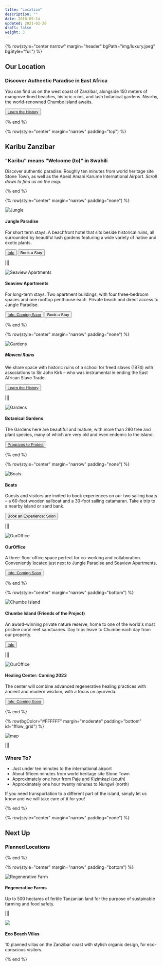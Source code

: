```yaml
---
title: "Location"
description: ""
date: 2018-09-14
updated: 2021-02-20
draft: false
weight: 3
---
```

<!-- section 1 (Locations) -->

{% row(style="center narrow" margin="header" bgPath="img/luxury.jpeg" bgStyle="full") %}

## Our Location

### Discover Authentic Paradise in East Africa

You can find us on the west coast of Zanzibar, alongside 150 meters of mangrove-lined beaches, historic ruins, and lush botanical gardens. Nearby, the world-renowned Chumbe island awaits.

 <button>[Learn the History](/location/history)</button>

{% end %}

{% row(style="center" margin="narrow" padding="top") %}

## Karibu Zanzibar

### "Karibu" means **"Welcome (to)"** in Swahili

Discover authentic paradise. Roughly ten minutes from world heritage site Stone Town, as well as the Abeid Amani Karume International Airport. *Scroll down to find us on the map.*

{% end %}

{% row(style="center" margin="narrow" padding="none") %}

![Jungle](img/mbweni.jpg#mx-auto)

#### **Jungle Paradise**

For short term stays. A beachfront hotel that sits beside historical ruins, all surrounded by beautiful lush gardens featuring a wide variety of native and exotic plants. 

 <button>[Info](/location/mbweni)</button>
 <a href=https://hotels.cloudbeds.com/reservation/DNw5Ek target=“_blank”> <button> Book a Stay </button> </a>

|||

![Seaview Apartments](img/seaview_apts.png#mx-auto)

#### **Seaview Apartments**

For long-term stays. Two apartment buildings, with four three-bedroom spaces and one rooftop penthouse each. Private beach and direct access to Jungle Paradise.

 <button>[Info: Coming Soon]()</button>
 <a href='https://www.airbnb.com/rooms/862002310134454615?guests=1&adults=1&s=67&unique_share_id=845bb97b-f61c-4540-9f50-8d20dabfb042&source_impression_id=p3_1681142141_s2c4V86U9bhXi9Jv' target="_blank"> <button> Book a Stay </button> </a>

{% end %}

{% row(style="center" margin="narrow" padding="none") %}

![Gardens](img/ruins.jpg#mx-auto)

##### **Mbweni Ruins**

We share space with historic ruins of a school for freed slaves (1874) with associations to Sir John Kirk – who was instrumental in ending the East African Slave Trade.

<button>[Learn the History](/location/history)</button>

|||

![Gardens](img/gardens.jpg#mx-auto)

#### **Botanical Gardens**

The Gardens here are beautiful and mature, with more than 280 tree and plant species, many of which are very old and even endemic to the island.

<button>[Programs to Protect](/protect)</button>

{% end %}

{% row(style="center" margin="narrow" padding="none") %}

![Boats](img/boat.png#mx-auto)

#### **Boats**

Guests and visitors are invited to book experiences on our two sailing boats – a 60-foot wooden sailboat and a 30-foot sailing catamaran. Take a trip to a nearby island or sand bank.

<button>Book an Experience: Soon</button>

|||

![OurOffice](img/ouroffice.png#mx-auto)

#### **OurOffice**

A three-floor office space perfect for co-working and collaboration. Conveniently located just next to Jungle Paradise and Seaview Apartments.

 <button>[Info: Coming Soon]()</button>

{% end %}

{% row(style="center" margin="narrow" padding="bottom") %}

![Chumbe Island](img/chumbe.jpeg#mx-auto)

#### **Chumbe Island** (Friends of the Project)

An award-winning private nature reserve, home to one of the world's most pristine coral reef sanctuaries. Day trips leave to Chumbe each day from our property.

<button>[Info](/location/chumbe)</button>

|||

![OurOffice](img/ayurvedic.jpg#mx-auto)

#### **Healing Center: Coming 2023**

The center will combine advanced regenerative healing practices with ancient and modern wisdom, with a focus on ayurveda.

<button>[Info: Coming Soon]()</button>

{% end %}

{% row(bgColor="#FFFFFF" margin="moderate" padding="bottom" id="fflow_grid") %}

![map](img/map.png#mx-auto)

|||

### Where To?

- Just under ten minutes to the international airport
- About fifteen minutes from world heritage site Stone Town
- Approximately one hour from Paje and Kizimkazi (south)
- Approximately one hour twenty minutes to Nungwi (north)

If you need transportation to a different part of the island, simply let us know and we will take care of it for you!

{% end %}

{% row(style="center" margin="narrow" padding="none") %}

## Next Up

### Planned Locations

{% end %}

{% row(style="center" margin="narrow" padding="bottom") %}

![Regenerative Farm](img/regenerative_farm.jpg#mx-auto)

#### **Regenerative Farms**

Up to 500 hectares of fertile Tanzanian land for the purpose of sustainable farming and food safety.

|||

![](img/ecobeach.png#mx-auto)

#### **Eco Beach Villas**

10 planned villas on the Zanzibar coast with stylish organic design, for eco-conscious visitors.

{% end %}